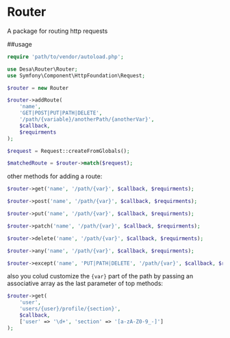 # Router
A package for routing http requests

##usage

```php
require 'path/to/vendor/autoload.php';

use Desa\Router\Router;
use Symfony\Component\HttpFoundation\Request;

$router = new Router

$router->addRoute(
	'name',
	'GET|POST|PUT|PATH|DELETE',
	'/path/{variable}/anotherPath/{anotherVar}',
	$callback,
	$requirments
);

$request = Request::createFromGlobals();

$matchedRoute = $router->match($request);
```

other methods for adding a route:

```php
$router->get('name', '/path/{var}', $callback, $requirments);

$router->post('name', '/path/{var}', $callback, $requirments);

$router->put('name', '/path/{var}', $callback, $requirments);

$router->patch('name', '/path/{var}', $callback, $requirments);

$router->delete('name', '/path/{var}', $callback, $requirments);

$router->any('name', '/path/{var}', $callback, $requirments);

$router->except('name', 'PUT|PATH|DELETE', '/path/{var}', $callback, $requirments);
```

also you colud customize the `{var}` part of the path by passing an associative array as the last parameter of top methods:

```php
$router->get(
	'user',
	'users/{user}/profile/{section}',
	$callback,
	['user' => '\d+', 'section' => '[a-zA-Z0-9_-]']
);
```